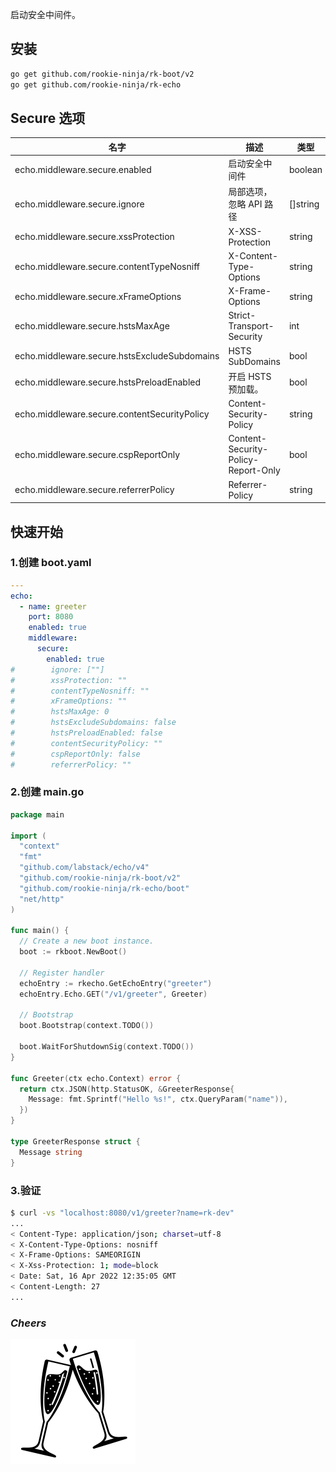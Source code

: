 启动安全中间件。

## 安装
```bash
go get github.com/rookie-ninja/rk-boot/v2
go get github.com/rookie-ninja/rk-echo
```

## Secure 选项
| 名字                                          | 描述                                  | 类型       | 默认值             |
|---------------------------------------------|-------------------------------------|----------|-----------------|
| echo.middleware.secure.enabled               | 启动安全中间件                             | boolean  | false           |
| echo.middleware.secure.ignore                | 局部选项，忽略 API 路径                      | []string | []              |
| echo.middleware.secure.xssProtection         | X-XSS-Protection                    | string   | "1; mode=block" |
| echo.middleware.secure.contentTypeNosniff    | X-Content-Type-Options              | string   | nosniff         |
| echo.middleware.secure.xFrameOptions         | X-Frame-Options                     | string   | SAMEORIGIN      |
| echo.middleware.secure.hstsMaxAge            | Strict-Transport-Security           | int      | 0               |
| echo.middleware.secure.hstsExcludeSubdomains | HSTS SubDomains                     | bool     | false           |
| echo.middleware.secure.hstsPreloadEnabled    | 开启 HSTS 预加载。                        | bool     | false           |
| echo.middleware.secure.contentSecurityPolicy | Content-Security-Policy             | string   | ""              |
| echo.middleware.secure.cspReportOnly         | Content-Security-Policy-Report-Only | bool     | false           |
| echo.middleware.secure.referrerPolicy        | Referrer-Policy                     | string   | ""              |

## 快速开始
### 1.创建 boot.yaml
```yaml
---
echo:
  - name: greeter
    port: 8080
    enabled: true
    middleware:
      secure:
        enabled: true
#        ignore: [""]
#        xssProtection: ""
#        contentTypeNosniff: ""
#        xFrameOptions: ""
#        hstsMaxAge: 0
#        hstsExcludeSubdomains: false
#        hstsPreloadEnabled: false
#        contentSecurityPolicy: ""
#        cspReportOnly: false
#        referrerPolicy: ""

```

### 2.创建 main.go
```go
package main

import (
  "context"
  "fmt"
  "github.com/labstack/echo/v4"
  "github.com/rookie-ninja/rk-boot/v2"
  "github.com/rookie-ninja/rk-echo/boot"
  "net/http"
)

func main() {
  // Create a new boot instance.
  boot := rkboot.NewBoot()

  // Register handler
  echoEntry := rkecho.GetEchoEntry("greeter")
  echoEntry.Echo.GET("/v1/greeter", Greeter)

  // Bootstrap
  boot.Bootstrap(context.TODO())

  boot.WaitForShutdownSig(context.TODO())
}

func Greeter(ctx echo.Context) error {
  return ctx.JSON(http.StatusOK, &GreeterResponse{
    Message: fmt.Sprintf("Hello %s!", ctx.QueryParam("name")),
  })
}

type GreeterResponse struct {
  Message string
}
```

### 3.验证
```bash
$ curl -vs "localhost:8080/v1/greeter?name=rk-dev"
...
< Content-Type: application/json; charset=utf-8
< X-Content-Type-Options: nosniff
< X-Frame-Options: SAMEORIGIN
< X-Xss-Protection: 1; mode=block
< Date: Sat, 16 Apr 2022 12:35:05 GMT
< Content-Length: 27
...
```

### _**Cheers**_
![](../../../../img/user-guide/cheers.png)